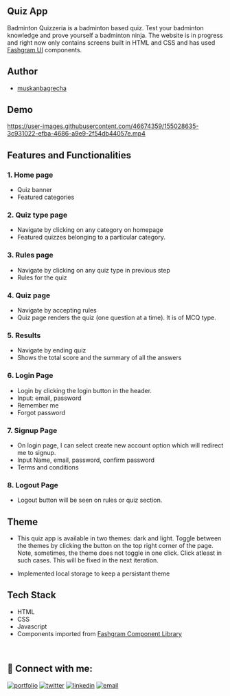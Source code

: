 ## Quiz App

Badminton Quizzeria is a badminton based quiz. Test your badminton knowledge and prove yourself a badminton ninja. The website is in progress and right now only contains screens built in HTML and CSS and has used [Fashgram UI](#) components.

## Author

- [muskanbagrecha](https://github.com/muskanbagrecha)

## Demo



https://user-images.githubusercontent.com/46674359/155028635-3c931022-efba-4686-a9e9-2f54db44057e.mp4



## Features and Functionalities


### 1. Home page 

- Quiz banner
- Featured categories

### 2. Quiz type page

- Navigate by clicking on any category on homepage 
- Featured quizzes belonging to a particular category.

### 3. Rules page

- Navigate by clicking on any quiz type in previous step
- Rules for the quiz

### 4. Quiz page

- Navigate by accepting rules
- Quiz page renders the quiz (one question at a time). It is of MCQ type. 

### 5. Results 

- Navigate by ending quiz
- Shows the total score and the summary of all the answers

### 6. Login Page

- Login by clicking the login button in the header.
- Input: email, password
- Remember me 
- Forgot password

### 7. Signup Page

- On login page, I can select create new account option which will redirect me to signup.
- Input Name, email, password, confirm password
- Terms and conditions

### 8. Logout Page

- Logout button will be seen on rules or quiz section. 

## Theme

- This quiz app is available in two themes: dark and light. Toggle between the themes by clicking the button on the top right corner of the page. Note, sometimes, the theme does not toggle in one click. Click atleast in such cases. This will be fixed in the next iteration. 

- Implemented local storage to keep a persistant theme 

## Tech Stack

- HTML
- CSS
- Javascript
- Components imported from [Fashgram Component Library](#)

<br>

## 🔗 Connect with me:
[![portfolio](https://img.shields.io/badge/my_portfolio-000?style=for-the-badge&logo=ko-fi&logoColor=white)](muskanbagrecha.netlify.app)
[![twitter](https://img.shields.io/badge/twitter-1DA1F2?style=for-the-badge&logo=twitter&logoColor=white)](https://twitter.com/HoejackBorseman)
[![linkedin](https://img.shields.io/badge/linkedin-0A66C2?style=for-the-badge&logo=linkedin&logoColor=white)](https://www.linkedin.com/in/muskan-bagrecha-82bbb8176)
[![email](https://img.shields.io/badge/email-DB4437?style=for-the-badge&logo=gmail&logoColor=white)](mailto:muskanbagrecha04@gmail.com)


